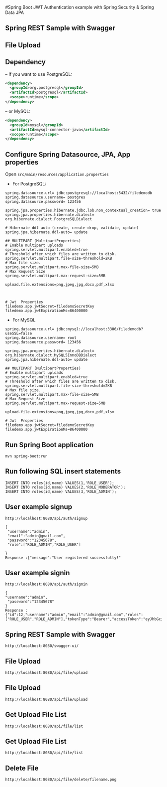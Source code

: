 #Spring Boot JWT Authentication example with Spring Security & Spring Data JPA
## Spring REST Sample with Swagger
## File Upload

## Dependency
– If you want to use PostgreSQL:
```xml
<dependency>
  <groupId>org.postgresql</groupId>
  <artifactId>postgresql</artifactId>
  <scope>runtime</scope>
</dependency>
```
– or MySQL:
```xml
<dependency>
  <groupId>mysql</groupId>
  <artifactId>mysql-connector-java</artifactId>
  <scope>runtime</scope>
</dependency>
```
## Configure Spring Datasource, JPA, App properties
Open `src/main/resources/application.properties`
- For PostgreSQL:
```
spring.datasource.url= jdbc:postgresql://localhost:5432/filedemodb
spring.datasource.username= postgres
spring.datasource.password= 123456

spring.jpa.properties.hibernate.jdbc.lob.non_contextual_creation= true
spring.jpa.properties.hibernate.dialect= org.hibernate.dialect.PostgreSQLDialect

# Hibernate ddl auto (create, create-drop, validate, update)
spring.jpa.hibernate.ddl-auto= update

## MULTIPART (MultipartProperties)
# Enable multipart uploads
spring.servlet.multipart.enabled=true
# Threshold after which files are written to disk.
spring.servlet.multipart.file-size-threshold=2KB
# Max file size.
spring.servlet.multipart.max-file-size=5MB
# Max Request Size
spring.servlet.multipart.max-request-size=5MB

upload.file.extensions=png,jpeg,jpg,docx,pdf,xlsx



# Jwt  Properties
filedemo.app.jwtSecret=filedemoSecretKey
filedemo.app.jwtExpirationMs=86400000
```
- For MySQL
```
spring.datasource.url= jdbc:mysql://localhost:3306/filedemodb?useSSL=false
spring.datasource.username= root
spring.datasource.password= 123456

spring.jpa.properties.hibernate.dialect= org.hibernate.dialect.MySQL5InnoDBDialect
spring.jpa.hibernate.ddl-auto= update

## MULTIPART (MultipartProperties)
# Enable multipart uploads
spring.servlet.multipart.enabled=true
# Threshold after which files are written to disk.
spring.servlet.multipart.file-size-threshold=2KB
# Max file size.
spring.servlet.multipart.max-file-size=5MB
# Max Request Size
spring.servlet.multipart.max-request-size=5MB

upload.file.extensions=png,jpeg,jpg,docx,pdf,xlsx

# Jwt  Properties
filedemo.app.jwtSecret=filedemoSecretKey
filedemo.app.jwtExpirationMs=86400000
```
## Run Spring Boot application
```
mvn spring-boot:run
```

## Run following SQL insert statements
```
INSERT INTO roles(id,name) VALUES(1,'ROLE_USER');
INSERT INTO roles(id,name) VALUES(2,'ROLE_MODERATOR');
INSERT INTO roles(id,name) VALUES(3,'ROLE_ADMIN');
```

## User example signup
```
http://localhost:8080/api/auth/signup
   
{ 
 "username":"admin",
 "email":"admin@gmail.com",
 "password":"12345678",
 "role":["ROLE_ADMIN","ROLE_USER"]
 
}
Response :{"message":"User registered successfully!"
```


## User example signin
```
http://localhost:8080/api/auth/signin
   
{
"username":"admin",
 "password":"12345678"
}
Response :{"id":12,"username":"admin","email":"admin@gmail.com","roles":["ROLE_USER","ROLE_ADMIN"],"tokenType":"Bearer","accessToken":"eyJhbGciOiJIUzUxMiJ9.eyJzdWIiOiJhZG1pbiIsImlhdCI6MTYxMDMwNjU3OCwiZXhwIjoxNjEwMzkyOTc4fQ.w_9OpC2kwdBUvGOK7A6xEzpmxqNZHwtvM0uKABYb3EOspYdHOH35x8IbH0KFomzZQlZmyUczoiZoZNB8d2rhmQ"}
```

## Spring REST Sample with Swagger
```
http://localhost:8080/swagger-ui/
```


## File Upload  
```
http://localhost:8080/api/file/upload
```


## File Upload 
```
http://localhost:8080/api/file/upload
```


## Get Upload File List
```
http://localhost:8080/api/file/list
```
## Get Upload File List
```
http://localhost:8080/api/file/list

```


## Delete File 
```
http://localhost:8080/api/file/delete/filename.png
```


